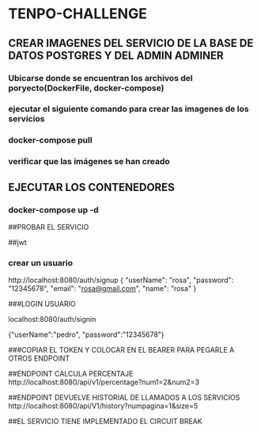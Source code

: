 # TENPO-CHALLENGE


## CREAR IMAGENES DEL SERVICIO DE LA BASE DE DATOS POSTGRES Y DEL ADMIN ADMINER
### Ubicarse donde se encuentran los archivos del poryecto(DockerFile, docker-compose)
### ejecutar el siguiente comando para crear las imagenes de los servicios
### docker-compose pull
### verificar que las imágenes se han creado
## EJECUTAR LOS CONTENEDORES
### docker-compose up -d
##PROBAR EL SERVICIO
   
##jwt
### crear un usuario
http://localhost:8080/auth/signup
{
    "userName": "rosa",
    "password": "12345678",
    "email": "rosa@gmail.com",
    "name": "rosa"
}

###LOGIN USUARIO

localhost:8080/auth/signin

{"userName":"pedro",
"password":"12345678"}

###COPIAR EL TOKEN Y COLOCAR EN EL BEARER PARA PEGARLE A OTROS ENDPOINT

##ENDPOINT CALCULA PERCENTAJE
http://localhost:8080/api/v1/percentage?num1=2&num2=3

##ENDPOINT DEVUELVE HISTORIAL DE LLAMADOS A LOS SERVICIOS
http://localhost:8080/api/V1/history?numpagina=1&size=5


##EL SERVICIO TIENE IMPLEMENTADO EL CIRCUIT BREAK 
